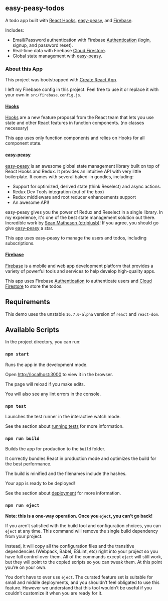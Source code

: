 ## easy-peasy-todos

A todo app built with [React Hooks](https://reactjs.org/docs/hooks-intro.html), [easy-peasy](https://github.com/ctrlplusb/easy-peasy), and [Firebase](https://firebase.google.com/).

Includes:

- Email/Password authentication with Firebase [Authentication](https://firebase.google.com/docs/auth/web/start?authuser=0) (login, signup, and password reset).
- Real-time data with Firebase [Cloud Firestore](https://firebase.google.com/docs/firestore/).
- Global state management with [easy-peasy](https://github.com/ctrlplusb/easy-peasy).

### About this App

This project was bootstrapped with [Create React App](https://github.com/facebook/create-react-app).

I left my Firebase config in this project. Feel free to use it or replace it with your own in `src/firebase.config.js`.

#### [Hooks](https://reactjs.org/docs/hooks-intro.html)

[Hooks](https://reactjs.org/docs/hooks-intro.html) are a new feature proposal from the React team that lets you use state and other React features in function components. (no classes necessary)

This app uses only function components and relies on Hooks for all component state.

#### [easy-peasy](https://github.com/ctrlplusb/easy-peasy)

[easy-peasy](https://github.com/ctrlplusb/easy-peasy) is an awesome global state management library built on top of React Hooks and Redux. It provides an intuitive API with very little boilerplate. It comes with several baked-in goodies, including:

- Support for optimized, derived state (think Reselect) and async actions.
- Redux Dev Tools integration (out of the box)
- Redux middleware and root reducer enhancements support
- An awesome API!

easy-peasy gives you the power of Redux and Reselect in a single library. In my experience, it's one of the best state management solution out there. Incredible work by [Sean Matheson (ctrlplusb)](https://github.com/ctrlplusb)! If you agree, you should go give [easy-peasy](https://github.com/ctrlplusb/easy-peasy) a star.

This app uses easy-peasy to manage the users and todos, including subscriptions.

#### [Firebase](https://firebase.google.com/)

[Firebase](https://firebase.google.com/) is a mobile and web app development platform that provides a variety of powerful tools and services to help develop high-quality apps.

This app uses Firebase [Authentication](https://firebase.google.com/docs/auth/web/start?authuser=0) to authenticate users and [Cloud Firestore](https://firebase.google.com/docs/firestore/) to store the todos.

## Requirements

This demo uses the unstable `16.7.0-alpha` version of `react` and `react-dom`.

## Available Scripts

In the project directory, you can run:

### `npm start`

Runs the app in the development mode.<br>

Open [http://localhost:3000](http://localhost:3000) to view it in the browser.

The page will reload if you make edits.<br>

You will also see any lint errors in the console.

### `npm test`

Launches the test runner in the interactive watch mode.<br>

See the section about [running tests](https://facebook.github.io/create-react-app/docs/running-tests) for more information.

### `npm run build`

Builds the app for production to the `build` folder.<br>

It correctly bundles React in production mode and optimizes the build for the best performance.

The build is minified and the filenames include the hashes.<br>

Your app is ready to be deployed!

See the section about [deployment](https://facebook.github.io/create-react-app/docs/deployment) for more information.

### `npm run eject`

**Note: this is a one-way operation. Once you `eject`, you can’t go back!**

If you aren’t satisfied with the build tool and configuration choices, you can `eject` at any time. This command will remove the single build dependency from your project.

Instead, it will copy all the configuration files and the transitive dependencies (Webpack, Babel, ESLint, etc) right into your project so you have full control over them. All of the commands except `eject` will still work, but they will point to the copied scripts so you can tweak them. At this point you’re on your own.

You don’t have to ever use `eject`. The curated feature set is suitable for small and middle deployments, and you shouldn’t feel obligated to use this feature. However we understand that this tool wouldn’t be useful if you couldn’t customize it when you are ready for it.
